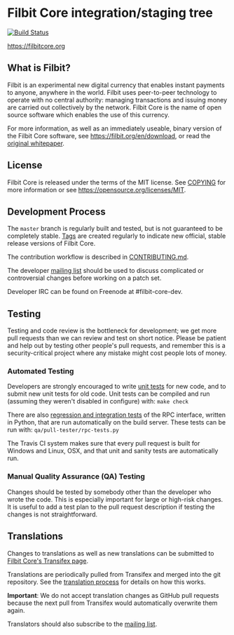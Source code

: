 Filbit Core integration/staging tree
=====================================

[![Build Status](https://travis-ci.org/filbit/filbit.svg?branch=master)](https://travis-ci.org/filbit/filbit)

https://filbitcore.org

What is Filbit?
----------------

Filbit is an experimental new digital currency that enables instant payments to
anyone, anywhere in the world. Filbit uses peer-to-peer technology to operate
with no central authority: managing transactions and issuing money are carried
out collectively by the network. Filbit Core is the name of open source
software which enables the use of this currency.

For more information, as well as an immediately useable, binary version of
the Filbit Core software, see https://filbit.org/en/download, or read the
[original whitepaper](https://filbitcore.org/filbit.pdf).

License
-------

Filbit Core is released under the terms of the MIT license. See [COPYING](COPYING) for more
information or see https://opensource.org/licenses/MIT.

Development Process
-------------------

The `master` branch is regularly built and tested, but is not guaranteed to be
completely stable. [Tags](https://github.com/filbit/filbit/tags) are created
regularly to indicate new official, stable release versions of Filbit Core.

The contribution workflow is described in [CONTRIBUTING.md](CONTRIBUTING.md).

The developer [mailing list](https://lists.linuxfoundation.org/mailman/listinfo/filbit-dev)
should be used to discuss complicated or controversial changes before working
on a patch set.

Developer IRC can be found on Freenode at #filbit-core-dev.

Testing
-------

Testing and code review is the bottleneck for development; we get more pull
requests than we can review and test on short notice. Please be patient and help out by testing
other people's pull requests, and remember this is a security-critical project where any mistake might cost people
lots of money.

### Automated Testing

Developers are strongly encouraged to write [unit tests](/doc/unit-tests.md) for new code, and to
submit new unit tests for old code. Unit tests can be compiled and run
(assuming they weren't disabled in configure) with: `make check`

There are also [regression and integration tests](/qa) of the RPC interface, written
in Python, that are run automatically on the build server.
These tests can be run with: `qa/pull-tester/rpc-tests.py`

The Travis CI system makes sure that every pull request is built for Windows
and Linux, OSX, and that unit and sanity tests are automatically run.

### Manual Quality Assurance (QA) Testing

Changes should be tested by somebody other than the developer who wrote the
code. This is especially important for large or high-risk changes. It is useful
to add a test plan to the pull request description if testing the changes is
not straightforward.

Translations
------------

Changes to translations as well as new translations can be submitted to
[Filbit Core's Transifex page](https://www.transifex.com/projects/p/filbit/).

Translations are periodically pulled from Transifex and merged into the git repository. See the
[translation process](doc/translation_process.md) for details on how this works.

**Important**: We do not accept translation changes as GitHub pull requests because the next
pull from Transifex would automatically overwrite them again.

Translators should also subscribe to the [mailing list](https://groups.google.com/forum/#!forum/filbit-translators).
